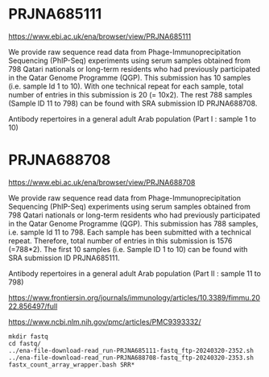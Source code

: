 
#	PRJNA685111

https://www.ebi.ac.uk/ena/browser/view/PRJNA685111

We provide raw sequence read data from Phage-Immunoprecipitation Sequencing (PhIP-Seq) experiments using serum samples obtained from 798 Qatari nationals or long-term residents who had previously participated in the Qatar Genome Programme (QGP). This submission has 10 samples (i.e. sample Id 1 to 10). With one technical repeat for each sample, total number of entries in this submission is 20 (= 10x2). The rest 788 samples (Sample ID 11 to 798) can be found with SRA submission ID PRJNA688708.

Antibody repertoires in a general adult Arab population (Part I : sample 1 to 10)


#	PRJNA688708

https://www.ebi.ac.uk/ena/browser/view/PRJNA688708

We provide raw sequence read data from Phage-Immunoprecipitation Sequencing (PhIP-Seq) experiments using serum samples obtained from 798 Qatari nationals or long-term residents who had previously participated in the Qatar Genome Programme (QGP). This submission has 788 samples, i.e. sample Id 11 to 798. Each sample has been submitted with a technical repeat. Therefore, total number of entries in this submission is 1576 (=788\*2). The first 10 samples (i.e. Sample ID 1 to 10) can be found with SRA submission ID PRJNA685111.


Antibody repertoires in a general adult Arab population (Part II : sample 11 to 798)






https://www.frontiersin.org/journals/immunology/articles/10.3389/fimmu.2022.856497/full

https://www.ncbi.nlm.nih.gov/pmc/articles/PMC9393332/



```
mkdir fastq
cd fastq/
../ena-file-download-read_run-PRJNA685111-fastq_ftp-20240320-2352.sh
../ena-file-download-read_run-PRJNA688708-fastq_ftp-20240320-2353.sh
fastx_count_array_wrapper.bash SRR*
```

